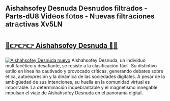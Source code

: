 ## Aishahsofey Desnuda D𝚎sn𝚞dos filtr𝚊dos - Parts-dU8 Vid𝚎os f𝚘tos - N𝚞evas filtr𝚊ciones atr𝚊ctivas Xv5LN

# <h2><a href="http://mbd4zl.tromn.icu/?c=Aishahsofey+Desnuda">🔗👉👉👉 Aishahsofey Desnuda 🔗🔗</a></h2>

[![Aishahsofey Desnuda nuevo](https://i.imgur.com/pEAQMta.gif)](http://mbd4zl.tromn.icu/?c=Aishahsofey+Desnuda)
Aishahsofey Desnuda, un individuo multifacético y desafiante, se resiste a la clasificación fácil. Su distintivo estilo en línea ha cautivado y provocado críticas, generando debates sobre ética, autoexpresión y la dinámica de las sociedades digitales. A pesar de la ambigüedad de sus intenciones, su huella en la comunidad virtual es imborrable. La determinación inquebrantable y el magnetismo innegable impulsan el viaje de Aishahsofey Desnuda en el panorama digital.
